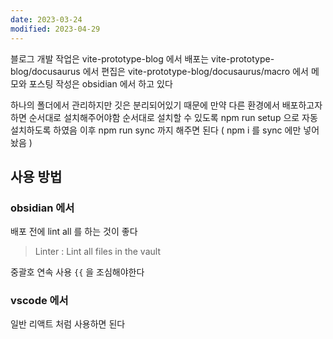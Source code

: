 ```yaml
---
date: 2023-03-24
modified: 2023-04-29
---
```


블로그 개발 작업은 vite-prototype-blog 에서
배포는 vite-prototype-blog/docusaurus 에서
편집은 vite-prototype-blog/docusaurus/macro 에서
메모와 포스팅 작성은 obsidian 에서 하고 있다

하나의 폴더에서 관리하지만 깃은 분리되어있기 때문에 만약 다른 환경에서 배포하고자 하면
순서대로 설치해주어야함
순서대로 설치할 수 있도록 npm run setup 으로 자동설치하도록 하였음
이후 npm run sync 까지 해주면 된다 ( npm i 를 sync 에만 넣어놨음 )

## 사용 방법

### obsidian 에서

배포 전에 lint all 를 하는 것이 좋다

> Linter : Lint all files in the vault

중괄호 연속 사용 `{{` 을 조심해야한다

### vscode 에서

일반 리액트 처럼 사용하면 된다

